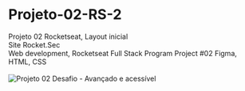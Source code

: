 # Projeto-02-RS-2
Projeto 02 Rocketseat, Layout inicial <br>
Site Rocket.Sec<br>
Web development, Rocketseat Full Stack Program Project #02 Figma, HTML, CSS<br>
<br>
![Projeto 02 Desafio - Avançado e acessível](https://user-images.githubusercontent.com/63685613/233712214-1da0184e-a397-48c6-8140-73f2952eeabf.png)

